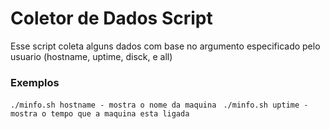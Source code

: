 # Coletor de Dados Script
Esse script coleta alguns dados com base no argumento
especificado pelo usuario (hostname, uptime, disck, e
all)

### Exemplos
` ./minfo.sh hostname - mostra o nome da maquina `
` ./minfo.sh uptime - mostra o tempo que a maquina esta ligada`
